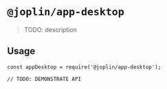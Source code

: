 # `@joplin/app-desktop`

> TODO: description

## Usage

```
const appDesktop = require('@joplin/app-desktop');

// TODO: DEMONSTRATE API
```
